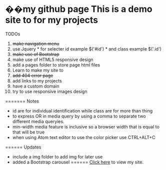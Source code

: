 ��m y   g i t h u b   p a g e This is a demo site to for my projects=======TODOs  1. ~~make navigation menu~~  2. use Jquery    * for selecter id example $('#id')    * and class example $('.id')  3. ~~make use of Bootstrap~~  4. make use of HTML5 responsive design  5. add a pages folder to store page html files  6. Learn to make my site to  7. ~~add 404 error page~~  8. add links to my projects  9. have a custom domain  10. try to use responsive images design=======Notes  * id are for individual identification while class are for more than thing  * to express OR in media query by using a comma to separate two different media    queryies.  * min-width media feature is inclusive so a browser width that is equal to that    will be true  * when using Atom text editor to use the color picker use CTRL+ALT+C======Updates  * include a img folder to add img for later use  * added a Bootstrap carousel======[Click here](https://fnspecter69.github.io) to view my site. 
 
